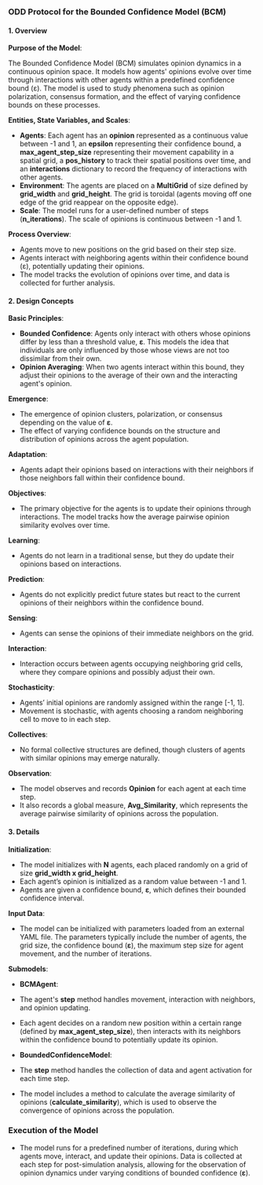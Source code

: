 ### ODD Protocol for the Bounded Confidence Model (BCM)

#### 1. **Overview**

**Purpose of the Model**:

The Bounded Confidence Model (BCM) simulates opinion dynamics in a continuous opinion space. It models how agents' opinions evolve over time through interactions with other agents within a predefined confidence bound (ε). The model is used to study phenomena such as opinion polarization, consensus formation, and the effect of varying confidence bounds on these processes.

**Entities, State Variables, and Scales**:

- **Agents**: Each agent has an **opinion** represented as a continuous value between -1 and 1, an **epsilon** representing their confidence bound, a **max_agent_step_size** representing their movement capability in a spatial grid, a **pos_history** to track their spatial positions over time, and an **interactions** dictionary to record the frequency of interactions with other agents.
- **Environment**: The agents are placed on a **MultiGrid** of size defined by **grid_width** and **grid_height**. The grid is toroidal (agents moving off one edge of the grid reappear on the opposite edge).
- **Scale**: The model runs for a user-defined number of steps (**n_iterations**). The scale of opinions is continuous between -1 and 1.

**Process Overview**:

- Agents move to new positions on the grid based on their step size.
- Agents interact with neighboring agents within their confidence bound (ε), potentially updating their opinions.
- The model tracks the evolution of opinions over time, and data is collected for further analysis.

#### 2. **Design Concepts**

**Basic Principles**:

- **Bounded Confidence**: Agents only interact with others whose opinions differ by less than a threshold value, **ε**. This models the idea that individuals are only influenced by those whose views are not too dissimilar from their own.
- **Opinion Averaging**: When two agents interact within this bound, they adjust their opinions to the average of their own and the interacting agent's opinion.

**Emergence**:

- The emergence of opinion clusters, polarization, or consensus depending on the value of **ε**.
- The effect of varying confidence bounds on the structure and distribution of opinions across the agent population.

**Adaptation**:

- Agents adapt their opinions based on interactions with their neighbors if those neighbors fall within their confidence bound.

**Objectives**:

- The primary objective for the agents is to update their opinions through interactions. The model tracks how the average pairwise opinion similarity evolves over time.

**Learning**:

- Agents do not learn in a traditional sense, but they do update their opinions based on interactions.

**Prediction**:

- Agents do not explicitly predict future states but react to the current opinions of their neighbors within the confidence bound.

**Sensing**:

- Agents can sense the opinions of their immediate neighbors on the grid.

**Interaction**:

- Interaction occurs between agents occupying neighboring grid cells, where they compare opinions and possibly adjust their own.

**Stochasticity**:

- Agents’ initial opinions are randomly assigned within the range [-1, 1].
- Movement is stochastic, with agents choosing a random neighboring cell to move to in each step.

**Collectives**:

- No formal collective structures are defined, though clusters of agents with similar opinions may emerge naturally.

**Observation**:

- The model observes and records **Opinion** for each agent at each time step.
- It also records a global measure, **Avg_Similarity**, which represents the average pairwise similarity of opinions across the population.

#### 3. **Details**

**Initialization**:

- The model initializes with **N** agents, each placed randomly on a grid of size **grid_width x grid_height**.
- Each agent’s opinion is initialized as a random value between -1 and 1.
- Agents are given a confidence bound, **ε**, which defines their bounded confidence interval.

**Input Data**:

- The model can be initialized with parameters loaded from an external YAML file. The parameters typically include the number of agents, the grid size, the confidence bound (**ε**), the maximum step size for agent movement, and the number of iterations.

**Submodels**:

- **BCMAgent**:

- The agent's **step** method handles movement, interaction with neighbors, and opinion updating.

- Each agent decides on a random new position within a certain range (defined by **max_agent_step_size**), then interacts with its neighbors within the confidence bound to potentially update its opinion.
- **BoundedConfidenceModel**:

- The **step** method handles the collection of data and agent activation for each time step.

- The model includes a method to calculate the average similarity of opinions (**calculate_similarity**), which is used to observe the convergence of opinions across the population.

### Execution of the Model

- The model runs for a predefined number of iterations, during which agents move, interact, and update their opinions. Data is collected at each step for post-simulation analysis, allowing for the observation of opinion dynamics under varying conditions of bounded confidence (**ε**).
